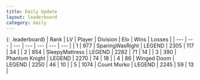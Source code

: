 ```yaml
---
title: Daily Update
layout: leaderboard
category: daily
---
```


{: .leaderboard}
| Rank | LV | Player | Division | Elo | Wins | Losses |
| --- | --- | --- | --- | --- | --- | --- |
| <span data-change="0">1</span> | 977 | <span title="ID: 402846">SparingWasRight</span> | LEGEND | <span data-change="0">2305</span> | <span data-change="0">117</span> | <span data-change="0">34</span> |
| <span data-change="0">2</span> | 854 | <span title="ID: 153129">SleepyMattress</span> | LEGEND | <span data-change="-7">2282</span> | <span data-change="10">71</span> | <span data-change="4">14</span> |
| <span data-change="0">3</span> | 390 | <span title="ID: 742939">Phantom Knight</span> | LEGEND | <span data-change="11">2270</span> | <span data-change="8">74</span> | <span data-change="2">18</span> |
| <span data-change="2">4</span> | 86 | <span title="ID: 744396">Winged Doom</span> | LEGEND | <span data-change="8">2250</span> | <span data-change="1">46</span> | <span data-change="0">10</span> |
| <span data-change="-1">5</span> | 1074 | <span title="ID: 498323">Count Murko</span> | LEGEND | <span data-change="0">2245</span> | <span data-change="0">59</span> | <span data-change="0">13</span> |
